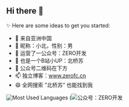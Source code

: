 ## Hi there 👋

✨ Here are some ideas to get you started:

- 🔭 来自亚洲中国
- 🌱 昵称：小北，性别：男
- 👯 运营了一公众号：ZERO开发
- 🤔 也是一个B站小UP：北桥苏
- 💬 公众号二维码在下方
- 📫 独立博客：www.zerofc.cn
- 😄 全网搜索 ”北桥苏“ 也能找到我

![Most Used Languages](https://github-readme-stats.vercel.app/api/top-langs/?username=z11r00&theme=dark&layout=compact)
(![公众号：ZERO开发](https://www.zerofc.cn/zd_image_bed/img/test/%E6%89%AB%E7%A0%81_%E6%90%9C%E7%B4%A2%E8%81%94%E5%90%88%E4%BC%A0%E6%92%AD%E6%A0%B7%E5%BC%8F-%E6%A0%87%E5%87%86%E8%89%B2%E7%89%88.png)

